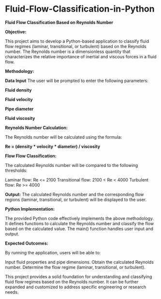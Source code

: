 # Fluid-Flow-Classification-in-Python

**Fluid Flow Classification Based on Reynolds Number**

**Objective:**

This project aims to develop a Python-based application to classify fluid flow regimes (laminar, transitional, or turbulent) based on the Reynolds number. The Reynolds number is a dimensionless quantity that characterizes the relative importance of inertial and viscous forces in a fluid flow.

**Methodology:**

**Data Input** 
The user will be prompted to enter the following parameters:

**Fluid density**

**Fluid velocity**

**Pipe diameter**

**Fluid viscosity**

**Reynolds Number Calculation:**

The Reynolds number will be calculated using the formula:

**Re = (density * velocity * diameter) / viscosity**

**Flow Flow Classification:** 

The calculated Reynolds number will be compared to the following thresholds:

Laminar flow: Re <= 2100
Transitional flow: 2100 < Re < 4000
Turbulent flow: Re >= 4000

**Output:** The calculated Reynolds number and the corresponding flow regions (laminar, transitional, or turbulent) will be displayed to the user.

**Python Implementation:**

The provided Python code effectively implements the above methodology. It defines functions to calculate the Reynolds number and classify the flow based on the calculated value. The main() function handles user input and output.

**Expected Outcomes:**

By running the application, users will be able to:

Input fluid properties and pipe dimensions.
Obtain the calculated Reynolds number.
Determine the flow regime (laminar, transitional, or turbulent).

This project provides a solid foundation for understanding and classifying fluid flow regimes based on the Reynolds number. It can be further expanded and 
customized to address specific engineering or research needs.
